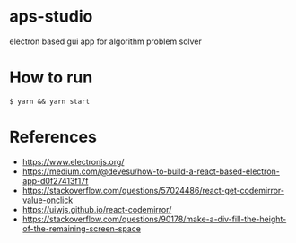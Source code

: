 # aps-studio
electron based gui app for algorithm problem solver


# How to run
```
$ yarn && yarn start
```


# References
* https://www.electronjs.org/
* https://medium.com/@devesu/how-to-build-a-react-based-electron-app-d0f27413f17f
* https://stackoverflow.com/questions/57024486/react-get-codemirror-value-onclick
* https://uiwjs.github.io/react-codemirror/
* https://stackoverflow.com/questions/90178/make-a-div-fill-the-height-of-the-remaining-screen-space